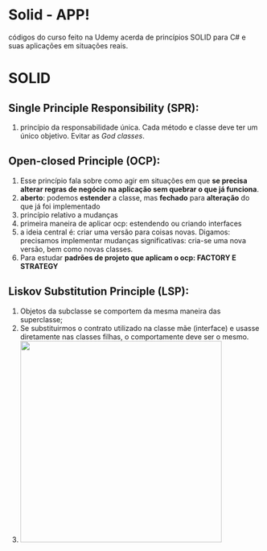 # Solid - APP!

códigos do curso feito na Udemy acerda de princípios SOLID para C# e suas aplicações em situações reais.


# SOLID

## Single Principle Responsibility (SPR):

 1.  princípio da responsabilidade única. Cada método e classe deve ter um único objetivo. Evitar as *God classes*.

## Open-closed Principle (OCP):

 1.  Esse princípio fala sobre como agir em situações em que **se precisa alterar regras de negócio na aplicação sem quebrar o que já funciona**.
2.  **aberto**: podemos **estender** a classe, mas **fechado** para **alteração** do que já foi implementado
3.  princípio relativo a mudanças
4.  primeira maneira de aplicar ocp: estendendo ou criando interfaces
5.  a ideia central é: criar uma versão para coisas novas. Digamos: precisamos implementar mudanças significativas: cria-se uma nova versão, bem como novas classes.
6.  Para estudar **padrões de projeto que aplicam o ocp: FACTORY E STRATEGY**

## Liskov Substitution Principle (LSP):

 1. Objetos da subclasse se comportem da mesma maneira das superclasse;
 2. Se substituirmos o contrato utilizado na classe mãe (interface) e usasse diretamente nas classes filhas, o comportamente deve ser o mesmo.
 3. <img src="https://se-education.org/se-book/principles/liskovSubstitutionPrinciple/images/payroll.png" width="400">

